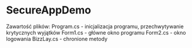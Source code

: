 # SecureAppDemo

Zawartość plików:
Program.cs - inicjalizacja programu, przechwytywanie krytycznych wyjątków
Form1.cs - główne okno programu
Form2.cs - okno logowania
BizzLay.cs - chronione metody
